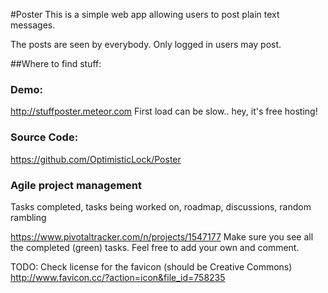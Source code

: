 #Poster
This is a simple web app allowing users to post plain text messages.

The posts are seen by everybody. Only logged in users may post.

##Where to find stuff:

### Demo:
http://stuffposter.meteor.com
First load can be slow.. hey, it's free hosting!

### Source Code:
https://github.com/OptimisticLock/Poster

### Agile project management
Tasks completed, tasks being worked on, roadmap, discussions, random rambling

https://www.pivotaltracker.com/n/projects/1547177
Make sure you see all the completed (green) tasks. Feel free to add your own and comment.



TODO:
Check license for the favicon (should be Creative Commons)
http://www.favicon.cc/?action=icon&file_id=758235




